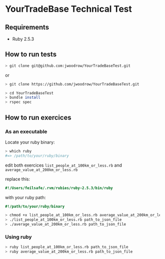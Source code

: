 # YourTradeBase Technical Test
## Requirements

- Ruby 2.5.3

## How to run tests
```bash
> git clone git@github.com:jwoodrow/YourTradeBaseTest.git
```

or

```bash
> git clone https://github.com/jwoodrow/YourTradeBaseTest.git
```

```bash
> cd YourTradeBaseTest
> bundle install
> rspec spec
```

## How to run exercices
### As an executable
Locate your ruby binary:

```bash
> which ruby
#=> /path/to/your/ruby/binary
```

edit both exercices `list_people_at_100km_or_less.rb` and `average_value_at_200km_or_less.rb`

replace this:

```ruby
#!/Users/feilsafe/.rvm/rubies/ruby-2.5.3/bin/ruby
```

with your ruby path:

```ruby
#!/path/to/your/ruby/binary
```

```bash
> chmod +x list_people_at_100km_or_less.rb average_value_at_200km_or_less.rb
> ./list_people_at_100km_or_less.rb path_to_json_file
> ./average_value_at_200km_or_less.rb path_to_json_file
```

### Using ruby

```bash
> ruby list_people_at_100km_or_less.rb path_to_json_file
> ruby average_value_at_200km_or_less.rb path_to_json_file
```
